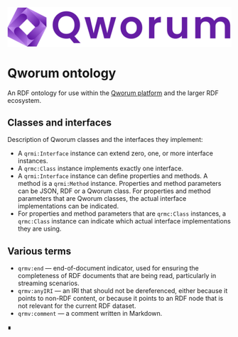![Qworum logo and name](https://raw.githubusercontent.com/doga/qworum-website/master/build/assets/images/logos/Qworum-logo-and-name.svg "Qworum logo and name")

# Qworum ontology

An RDF ontology for use within the [Qworum platform](https://qworum.net) and the larger RDF ecosystem.

## Classes and interfaces

Description of Qworum classes and the interfaces they implement:

- A `qrmi:Interface` instance can extend zero, one, or more interface instances.
- A `qrmc:Class` instance implements exactly one interface.
- A `qrmi:Interface` instance can define properties and methods. A method is a `qrmi:Method` instance. Properties and method parameters can be JSON, RDF or a Qworum class. For properties and method parameters that are Qworum classes, the actual interface implementations can be indicated.
- For properties and method parameters that are `qrmc:Class` instances, a `qrmc:Class` instance can indicate which actual interface implementations they are using.

## Various terms

- `qrmv:end` — end-of-document indicator, used for ensuring the completeness of RDF documents that are being read, particularly in streaming scenarios.
- `qrmv:anyIRI` — an IRI that should not be dereferenced, either because it points to non-RDF content, or because it points to an RDF node that is not relevant for the current RDF dataset.
- `qrmv:comment` — a comment written in Markdown.

∎
